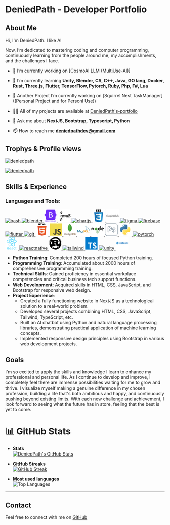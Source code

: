 # DeniedPath - Developer Portfolio

## About Me

Hi, I'm DeniedPath. I like AI

Now, I’m dedicated to mastering coding and computer programming, continuously learning from the people around me, my accomplishments, and the challenges I face.

- 🔭 I’m currently working on [CosmoAI LLM (MultiUse-AI)]

- 🌱 I’m currently learning **Unity, Blender, C#, C++, Java, GO lang, Docker, Rust, Three.js, Flutter, TensorFlow, Pytorch, Ruby, Php, F#, Lua**

- 🔭 Another Project I’m currently working on [Squirrel Nest TaskManager]((Personal Project and for Personl Use))

- 👨‍💻 All of my projects are available at [DeniedPath's-portfolio](https://developer-portfolio-sigma-one.vercel.app)

- 💬 Ask me about **NextJS, Bootstrap, Typescript, Python**

- 📫 How to reach me **deniedpathdev@gmail.com**

  
## Trophys & Profile views

<p align="left"> <img src="https://komarev.com/ghpvc/?username=deniedpath&label=Profile%20views&color=0e75b6&style=flat" alt="deniedpath" /> </p>

<p align="left"> <a href="https://github.com/ryo-ma/github-profile-trophy"><img src="https://github-profile-trophy.vercel.app/?username=deniedpath" alt="deniedpath" /></a> </p>

## Skills & Experience

<h3 align="left">Languages and Tools:</h3>
<p align="left"> <a href="https://www.gnu.org/software/bash/" target="_blank" rel="noreferrer"> <img src="https://www.vectorlogo.zone/logos/gnu_bash/gnu_bash-icon.svg" alt="bash" width="40" height="40"/> </a> <a href="https://www.blender.org/" target="_blank" rel="noreferrer"> <img src="https://download.blender.org/branding/community/blender_community_badge_white.svg" alt="blender" width="40" height="40"/> </a> <a href="https://getbootstrap.com" target="_blank" rel="noreferrer"> <img src="https://raw.githubusercontent.com/devicons/devicon/master/icons/bootstrap/bootstrap-plain-wordmark.svg" alt="bootstrap" width="40" height="40"/> </a> <a href="https://canvasjs.com" target="_blank" rel="noreferrer"> <img src="https://raw.githubusercontent.com/Hardik0307/Hardik0307/master/assets/canvasjs-charts.svg" alt="canvasjs" width="40" height="40"/> </a> <a href="https://www.chartjs.org" target="_blank" rel="noreferrer"> <img src="https://www.chartjs.org/media/logo-title.svg" alt="chartjs" width="40" height="40"/> </a> <a href="https://www.w3schools.com/css/" target="_blank" rel="noreferrer"> <img src="https://raw.githubusercontent.com/devicons/devicon/master/icons/css3/css3-original-wordmark.svg" alt="css3" width="40" height="40"/> </a> <a href="https://expressjs.com" target="_blank" rel="noreferrer"> <img src="https://raw.githubusercontent.com/devicons/devicon/master/icons/express/express-original-wordmark.svg" alt="express" width="40" height="40"/> </a> <a href="https://www.figma.com/" target="_blank" rel="noreferrer"> <img src="https://www.vectorlogo.zone/logos/figma/figma-icon.svg" alt="figma" width="40" height="40"/> </a> <a href="https://firebase.google.com/" target="_blank" rel="noreferrer"> <img src="https://www.vectorlogo.zone/logos/firebase/firebase-icon.svg" alt="firebase" width="40" height="40"/> </a> <a href="https://flutter.dev" target="_blank" rel="noreferrer"> <img src="https://www.vectorlogo.zone/logos/flutterio/flutterio-icon.svg" alt="flutter" width="40" height="40"/> </a> <a href="https://git-scm.com/" target="_blank" rel="noreferrer"> <img src="https://www.vectorlogo.zone/logos/git-scm/git-scm-icon.svg" alt="git" width="40" height="40"/> </a> <a href="https://www.w3.org/html/" target="_blank" rel="noreferrer"> <img src="https://raw.githubusercontent.com/devicons/devicon/master/icons/html5/html5-original-wordmark.svg" alt="html5" width="40" height="40"/> </a> <a href="https://developer.mozilla.org/en-US/docs/Web/JavaScript" target="_blank" rel="noreferrer"> <img src="https://raw.githubusercontent.com/devicons/devicon/master/icons/javascript/javascript-original.svg" alt="javascript" width="40" height="40"/> </a> <a href="https://www.mongodb.com/" target="_blank" rel="noreferrer"> <img src="https://raw.githubusercontent.com/devicons/devicon/master/icons/mongodb/mongodb-original-wordmark.svg" alt="mongodb" width="40" height="40"/> </a> <a href="https://www.mysql.com/" target="_blank" rel="noreferrer"> <img src="https://raw.githubusercontent.com/devicons/devicon/master/icons/mysql/mysql-original-wordmark.svg" alt="mysql" width="40" height="40"/> </a> <a href="https://nodejs.org" target="_blank" rel="noreferrer"> <img src="https://raw.githubusercontent.com/devicons/devicon/master/icons/nodejs/nodejs-original-wordmark.svg" alt="nodejs" width="40" height="40"/> </a> <a href="https://www.photoshop.com/en" target="_blank" rel="noreferrer"> <img src="https://raw.githubusercontent.com/devicons/devicon/master/icons/photoshop/photoshop-line.svg" alt="photoshop" width="40" height="40"/> </a> <a href="https://www.python.org" target="_blank" rel="noreferrer"> <img src="https://raw.githubusercontent.com/devicons/devicon/master/icons/python/python-original.svg" alt="python" width="40" height="40"/> </a> <a href="https://pytorch.org/" target="_blank" rel="noreferrer"> <img src="https://www.vectorlogo.zone/logos/pytorch/pytorch-icon.svg" alt="pytorch" width="40" height="40"/> </a> <a href="https://reactjs.org/" target="_blank" rel="noreferrer"> <img src="https://raw.githubusercontent.com/devicons/devicon/master/icons/react/react-original-wordmark.svg" alt="react" width="40" height="40"/> </a> <a href="https://reactnative.dev/" target="_blank" rel="noreferrer"> <img src="https://reactnative.dev/img/header_logo.svg" alt="reactnative" width="40" height="40"/> </a> <a href="https://www.rust-lang.org" target="_blank" rel="noreferrer"> <img src="https://raw.githubusercontent.com/devicons/devicon/master/icons/rust/rust-plain.svg" alt="rust" width="40" height="40"/> </a> <a href="https://tailwindcss.com/" target="_blank" rel="noreferrer"> <img src="https://www.vectorlogo.zone/logos/tailwindcss/tailwindcss-icon.svg" alt="tailwind" width="40" height="40"/> </a> <a href="https://www.typescriptlang.org/" target="_blank" rel="noreferrer"> <img src="https://raw.githubusercontent.com/devicons/devicon/master/icons/typescript/typescript-original.svg" alt="typescript" width="40" height="40"/> </a> <a href="https://unity.com/" target="_blank" rel="noreferrer"> <img src="https://www.vectorlogo.zone/logos/unity3d/unity3d-icon.svg" alt="unity" width="40" height="40"/> </a> <a href="https://webpack.js.org" target="_blank" rel="noreferrer"> <img src="https://raw.githubusercontent.com/devicons/devicon/d00d0969292a6569d45b06d3f350f463a0107b0d/icons/webpack/webpack-original-wordmark.svg" alt="webpack" width="40" height="40"/> </a> </p>


- **Python Training**: Completed 200 hours of focused Python training.
- **Programming Training**: Accumulated about 2000 hours of comprehensive programming training.
- **Technical Skills**: Gained proficiency in essential workplace competencies and critical business tech support functions.
- **Web Development**: Acquired skills in HTML, CSS, JavaScript, and Bootstrap for responsive web design.
- **Project Experience**:
  - Created a fully functioning website in NextJS as a technological solution to a real-world problem.
  - Developed several projects combining HTML, CSS, JavaScript, Tailwind, TypeScript, etc.
  - Built an AI chatbot using Python and natural language processing libraries, demonstrating practical application of machine learning concepts.
  - Implemented responsive design principles using Bootstrap in various web development projects.

## Goals

I'm so excited to apply the skills and knowledge I learn to enhance my professional and personal life. As I continue to develop and improve, I completely feel there are immense possibilities waiting for me to grow and thrive. I visualize myself making a genuine difference in my chosen profession, building a life that's both ambitious and happy, and continuously pushing beyond existing limits. With each new challenge and achievement, I look forward to seeing what the future has in store, feeling that the best is yet to come.

# 📊 GitHub Stats

- **Stats**  
  [![DeniedPath's GitHub Stats](https://github-readme-stats.vercel.app/api?username=DeniedPath)](https://github.com/DeniedPath/github-readme-stats)

- **GitHub Streaks**  
[![GitHub Streak](https://github-readme-streak-stats-psi-teal.vercel.app?user=DeniedPath&theme=dark&exclude_days=Sun%2CSat)](https://git.io/streak-stats)

- **Most used languages**  
  ![Top Languages](https://github-readme-stats.vercel.app/api/top-langs/?username=DeniedPath&theme=dark&hide_border=false&include_all_commits=false&count_private=false&layout=compact)

---

## Contact
 
Feel free to connect with me on [GitHub](https://github.com/DeniedPath)
